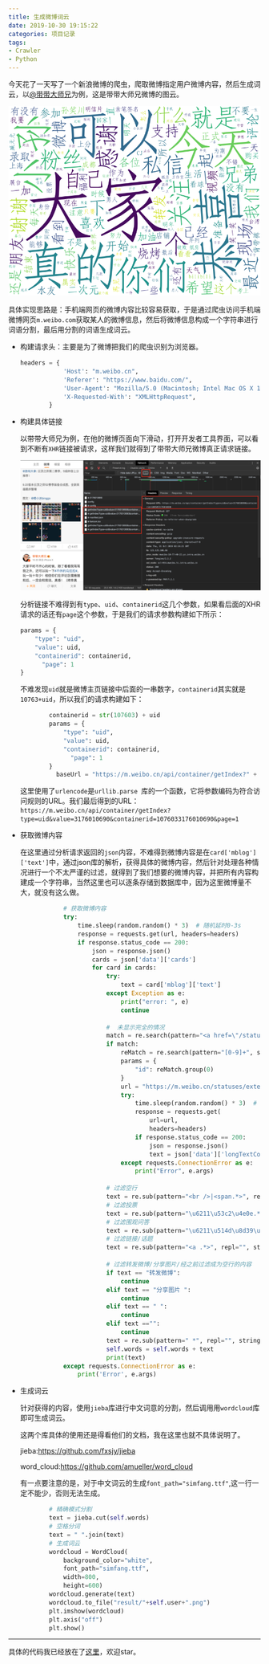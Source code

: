 ```yaml
---
title: 生成微博词云
date: 2019-10-30 19:15:22
categories: 项目记录
tags:
- Crawler
- Python
---
```


今天花了一天写了一个新浪微博的爬虫，爬取微博指定用户微博内容，然后生成词云，以[@带带大师兄]([https://weibo.com/u/3176010690?from=feed&loc=at&nick=%E5%B8%A6%E5%B8%A6%E5%A4%A7%E5%B8%88%E5%85%84&is_all=1](https://weibo.com/u/3176010690?from=feed&loc=at&nick=带带大师兄&is_all=1))为例，这是带带大师兄微博的图云。

![](https://raw.githubusercontent.com/februarysea/picbed/master/%E5%B8%A6%E5%B8%A6%E5%A4%A7%E5%B8%88%E5%85%84.png)

具体实现思路是：手机端网页的微博内容比较容易获取，于是通过爬虫访问手机端微博网页`m.weibo.com`获取某人的微博信息，然后将微博信息构成一个字符串进行词语分割，最后用分割的词语生成词云。

* 构建请求头：主要是为了微博把我们的爬虫识别为浏览器。

  ```python
  headers = {
              'Host': "m.weibo.cn",
              'Referer': "https://www.baidu.com/",
              'User-Agent': "Mozilla/5.0 (Macintosh; Intel Mac OS X 10_12_3) AppleWebKit/537.36 (KHTML, like Gecko) Chrome/58.0.3029.110 Safari/537.36",
              'X-Requested-With': "XMLHttpRequest",
          }
  ```

* 构建具体链接

  以带带大师兄为例，在他的微博页面向下滑动，打开开发者工具界面，可以看到不断有`XHR`链接被请求，这样我们就得到了带带大师兄微博真正请求链接。

  ![](https://raw.githubusercontent.com/februarysea/picbed/master/Screen%20Shot%202019-10-31%20at%2010.15.55%20AM.png)

  分析链接不难得到有`type`、`uid`、`containerid`这几个参数，如果看后面的XHR请求的话还有`page`这个参数，于是我们的请求参数构建如下所示：

  ```python
  params = {
      "type": "uid",
      "value": uid,
      "containerid": containerid,
    	"page": 1
  }
  ```

  不难发现`uid`就是微博主页链接中后面的一串数字，`containerid`其实就是`10763+uid`，所以我们的请求构建如下：

  ```python
          containerid = str(107603) + uid
          params = {
              "type": "uid",
              "value": uid,
              "containerid": containerid,
            	"page": 1
          }
        	baseUrl = "https://m.weibo.cn/api/container/getIndex?" + urlencode(params)
  ```

  这里使用了`urlencode`是`urllib.parse `库的一个函数，它将参数编码为符合访问规则的URL。我们最后得到的URL：`	https://m.weibo.cn/api/container/getIndex?type=uid&value=3176010690&containerid=1076033176010690&page=1`

* 获取微博内容

  在这里通过分析请求返回的`json`内容，不难得到微博内容是在`card['mblog']['text']`中，通过json库的解析，获得具体的微博内容，然后针对处理各种情况进行一个不太严谨的过滤，就得到了我们想要的微博内容，并把所有内容构建成一个字符串，当然这里也可以逐条存储到数据库中，因为这里微博量不大，就没有这么做。

  ```python
              # 获取微博内容
              try:
                  time.sleep(random.random() * 3)  # 随机延时0-3s
                  response = requests.get(url, headers=headers)
                  if response.status_code == 200:
                      json = response.json()
                      cards = json['data']['cards']
                      for card in cards:
                          try:
                              text = card['mblog']['text']
                          except Exception as e:
                              print("error: ", e)
                              continue
  
                          #  未显示完全的情况
                          match = re.search(pattern="<a href=\"/status/[0-9]+\">全文</a>", string=text)
                          if match:
                              reMatch = re.search(pattern="[0-9]+", string=match.group(0))
                              params = {
                                  "id": reMatch.group(0)
                              }
                              url = "https://m.weibo.cn/statuses/extend?" + urlencode(params)
                              try:
                                  time.sleep(random.random() * 3)  # 随机延时0-3s
                                  response = requests.get(
                                      url=url,
                                      headers=headers)
                                  if response.status_code == 200:
                                      json = response.json()
                                      text = json['data']['longTextContent']
                              except requests.ConnectionError as e:
                                  print("Error", e.args)
  
                          # 过滤空行
                          text = re.sub(pattern="<br />|<span.*>", repl="", string=text)
                          # 过滤投票
                          text = re.sub(pattern="\u6211\u53c2\u4e0e.*", repl="", string=text)
                          # 过滤围观问答
                          text = re.sub(pattern="\u6211\u514d\u8d39\u56f4\u89c2\u4e86.*", repl="", string=text)
                          # 过滤链接/话题
                          text = re.sub(pattern="<a .*>", repl="", string=text)
  
                          # 过滤转发微博/分享图片/经之前过滤成为空行的内容
                          if text == "转发微博":
                              continue
                          elif text == "分享图片 ":
                              continue
                          elif text == " ":
                              continue
                          elif text =="":
                              continue
                          text = re.sub(pattern=" *", repl="", string=text)
                          self.words = self.words + text
                          print(text)
              except requests.ConnectionError as e:
                  print('Error', e.args)
  ```

* 生成词云

  针对获得的内容，使用`jieba`库进行中文词意的分割，然后调用用`wordcloud`库即可生成词云。

  这两个库具体的使用还是得看他们的文档，我在这里也就不具体说明了。

  jieba:https://github.com/fxsjy/jieba

  word_cloud:https://github.com/amueller/word_cloud

  有一点要注意的是，对于中文词云的生成`font_path="simfang.ttf"`,这一行一定不能少，否则无法生成。

  ```python
          # 精确模式分割
          text = jieba.cut(self.words)
          # 空格分词
          text = " ".join(text)
          # 生成词云
          wordcloud = WordCloud(
              background_color="white",
              font_path="simfang.ttf",
              width=800,
              height=600)
          wordcloud.generate(text)
          wordcloud.to_file("result/"+self.user+".png")
          plt.imshow(wordcloud)
          plt.axis("off")
          plt.show() 
  ```

***

具体的代码我已经放在了[这里](https://github.com/februarysea/wordcloud)，欢迎star。
